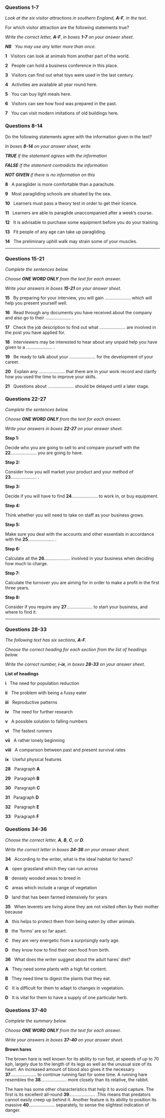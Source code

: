 ### **Questions 1-7** 

_Look at the six visitor attractions in southern England,_ _**A-F**,_ _in the text._ 

For which visitor attraction are the following statements true?

_Write the correct letter,_ _**A-F**_, _in boxes_ _**1-7**_ _on your answer sheet._

_**NB**_   _You may use any letter more than once._

**1**   Visitors can look at animals from another part of the world. 

**2**   People can hold a business conference in this place. 

**3**   Visitors can find out what toys were used in the last century. 

**4**   Activities are available all year round here. 

**5**   You can buy light meals here. 

**6**   Visitors can see how food was prepared in the past. 

**7**   You can visit modern imitations of old buildings here. 


### **Questions 8-14** 

Do the following statements agree with the information given in the text?

_In boxes_ _**8-14**_ _on your answer sheet, write_

_**TRUE**_              _if the statement agrees with the information_

_**FALSE**_             _if the statement contradicts the information_

_**NOT**_ _**GIVEN**_         _if there is no information on this_

**8**   A paraglider is more comfortable than a parachute. 

**9**   Most paragliding schools are situated by the sea. 

**10**   Learners must pass a theory test in order to get their licence. 

**11**   Learners are able to paraglide unaccompanied after a week’s course. 

**12**   It is advisable to purchase some equipment before you do your training. 

**13**   Fit people of any age can take up paragliding. 

**14**   The preliminary uphill walk may strain some of your muscles.

---

### **Questions 15-21** 

_Complete the sentences below._

_Choose_ _**ONE WORD ONLY**_ _from the text for each answer._ 

_Write your answers in boxes_ _**15-21**_ _on your answer sheet._ 

**15**   By preparing for your interview, you will gain ………………… which will help you present yourself well. 

**16**   Read through any documents you have received about the company and also go to their ………………… . 

**17**   Check the job description to find out what ………………… are involved in the post you have applied for. 

**18**   Interviewers may be interested to hear about any unpaid help you have given to a ………………… . 

**19**   Be ready to talk about your ………………… for the development of your career. 

**20**   Explain any ………………… that there are in your work record and clarify how you used the time to improve your skills. 

**21**   Questions about ………………… should be delayed until a later stage. 


### **Questions 22-27**

_Complete the sentences below._ 

_Choose_ _**ONE WORD ONLY**_ _from the text for each answer._ 

_Write your answers in boxes_ _**22-27**_ _on your answer sheet._ 

**Step 1:**

Decide who you are going to sell to and compare yourself with the **22**………………… you are going to have. 

**Step 2:**

Consider how you will market your product and your method of **23**………………… . 

**Step 3:**

Decide if you will have to find **24**………………… to work in, or buy equipment. 

**Step 4:**

Think whether you will need to take on staff as your business grows. 

**Step 5:**

Make sure you deal with the accounts and other essentials in accordance with the **25**………………… . 

**Step 6:**

Calculate all the **26**………………… involved in your business when deciding how much to charge. 

**Step 7:** 

Calculate the turnover you are aiming for in order to make a profit in the first three years. 

**Step 8:**

Consider if you require any **27**………………… to start your business, and where to find it. 

---

### **Questions 28-33** 

_The following text has six sections,_ _**A-F**_. 

_Choose the correct heading for each section from the list of headings below._ 

_Write the correct number,_ _**i-ix**_, _in boxes_ _**28-33**_ _on your answer sheet._ 

**List of headings** 

**i**   The need for population reduction 

**ii**   The problem with being a fussy eater 

**iii**   Reproductive patterns 

**iv**   The need for further research 

**v**   A possible solution to falling numbers 

**vi**   The fastest runners 

**vii**   A rather lonely beginning 

**viii**   A comparison between past and present survival rates 

**ix**   Useful physical features 

**28**   Paragraph **A** 

**29**   Paragraph **B** 

**30**   Paragraph **C** 

**31**   Paragraph **D** 

**32**   Paragraph **E** 

**33**   Paragraph **F** 


### **Questions 34-36**

_Choose the correct letter,_ _**A**_, _**B**_, _**C**_, _or_ _**D**_. 

_Write the correct letter in boxes_ _**34-36**_ _on your answer sheet._

**34**   According to the writer, what is the ideal habitat for hares? 

**A**   open grassland which they can run across 

**B**   densely wooded areas to breed in 

**C**   areas which include a range of vegetation 

**D**   land that has been farmed intensively for years 

**35**   When leverets are living alone they are not visited often by their mother because 

**A**   this helps to protect them from being eaten by other animals. 

**B**   the ‘forms’ are so far apart. 

**C**   they are very energetic from a surprisingly early age. 

**D**   they know how to find their own food from birth. 

**36**   What does the writer suggest about the adult hares’ diet? 

**A**   They need some plants with a high fat content. 

**B**   They need time to digest the plants that they eat. 

**C**   It is difficult for them to adapt to changes in vegetation. 

**D**   It is vital for them to have a supply of one particular herb. 


### **Questions 37-40**

_Complete the summary below._

_Choose_ _**ONE WORD ONLY**_ _from the text for each answer._ 

_Write your answers in boxes_ _**37-40**_ _on your answer sheet._

**Brown hares** 

The brown hare is well known for its ability to run fast, at speeds of up to 70 kph, largely due to the length of its legs as well as the unusual size of its heart. An increased amount of blood also gives it the necessary **37**………………… to continue running fast for some time. A running hare resembles the **38**………………… more closely than its relative, the rabbit. 

The hare has some other characteristics that help it to avoid capture. The first is its excellent all-round **39**………………… .This means that predators cannot easily creep up behind it. Another feature is its ability to position its massive **40**………………… separately, to sense the slightest indication of danger. 

